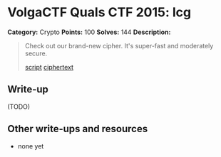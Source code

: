 # VolgaCTF Quals CTF 2015: lcg

**Category:** Crypto
**Points:** 100
**Solves:** 144
**Description:**

> Check out our brand-new cipher. It's super-fast and moderately secure.
> 
> [script](http://files.2015.volgactf.ru/lcg/lcg.py)
> [ciphertext](http://files.2015.volgactf.ru/lcg/flag.png.bin)

## Write-up

(TODO)

## Other write-ups and resources

* none yet
